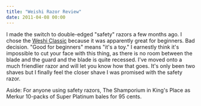 ```yaml
---
title: "Weishi Razor Review"
date: 2011-04-08 00:00
---
```


<p>I made the switch to double-edged "safety" razors a few months ago. I chose the <a href="http://www.fendrihan.com/weishi-classic-doubleedge-razor-p-174.html" target="_blank">Weshi Classic</a> because it was apparently great for beginners. Bad decision.
"Good for beginners" means "it's a toy." I earnestly think it's impossible to cut your face with this thing, as there is no room between the blade and the guard and the blade is quite recessed. I've moved onto a much friendlier razor and will let you know how that goes. It's only been two shaves but I finally feel the closer shave I was promised with the safety razor.</p>

<p>Aside: For anyone using safety razors, The Shamporium in King's Place as Merkur 10-packs of Super Platinum bales for 95 cents.</p>

<!-- more -->

